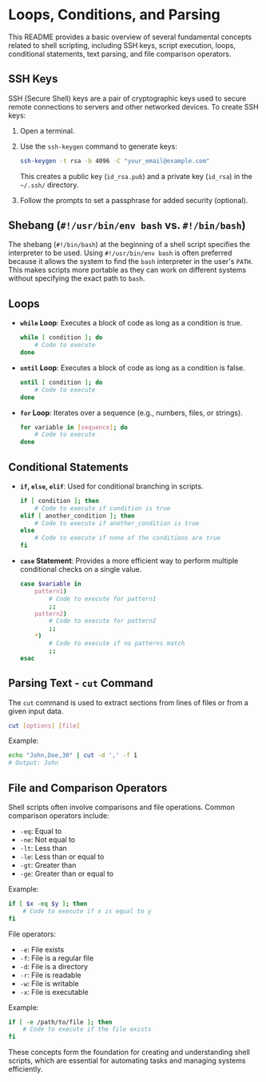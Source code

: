 # Loops, Conditions, and Parsing

This README provides a basic overview of several fundamental concepts related to shell scripting, including SSH keys, script execution, loops, conditional statements, text parsing, and file comparison operators.

## SSH Keys

SSH (Secure Shell) keys are a pair of cryptographic keys used to secure remote connections to servers and other networked devices. To create SSH keys:

1. Open a terminal.
2. Use the `ssh-keygen` command to generate keys:
   ```bash
   ssh-keygen -t rsa -b 4096 -C "your_email@example.com"
   ```
   This creates a public key (`id_rsa.pub`) and a private key (`id_rsa`) in the `~/.ssh/` directory.

3. Follow the prompts to set a passphrase for added security (optional).

## Shebang (`#!/usr/bin/env bash` vs. `#!/bin/bash`)

The shebang (`#!/bin/bash`) at the beginning of a shell script specifies the interpreter to be used. Using `#!/usr/bin/env bash` is often preferred because it allows the system to find the `bash` interpreter in the user's `PATH`. This makes scripts more portable as they can work on different systems without specifying the exact path to `bash`.

## Loops

- **`while` Loop**: Executes a block of code as long as a condition is true.
  ```bash
  while [ condition ]; do
      # Code to execute
  done
  ```

- **`until` Loop**: Executes a block of code as long as a condition is false.
  ```bash
  until [ condition ]; do
      # Code to execute
  done
  ```

- **`for` Loop**: Iterates over a sequence (e.g., numbers, files, or strings).
  ```bash
  for variable in [sequence]; do
      # Code to execute
  done
  ```

## Conditional Statements

- **`if`, `else`, `elif`**: Used for conditional branching in scripts.
  ```bash
  if [ condition ]; then
      # Code to execute if condition is true
  elif [ another_condition ]; then
      # Code to execute if another_condition is true
  else
      # Code to execute if none of the conditions are true
  fi
  ```

- **`case` Statement**: Provides a more efficient way to perform multiple conditional checks on a single value.
  ```bash
  case $variable in
      pattern1)
          # Code to execute for pattern1
          ;;
      pattern2)
          # Code to execute for pattern2
          ;;
      *)
          # Code to execute if no patterns match
          ;;
  esac
  ```

## Parsing Text - `cut` Command

The `cut` command is used to extract sections from lines of files or from a given input data.

```bash
cut [options] [file]
```

Example:
```bash
echo "John,Doe,30" | cut -d ',' -f 1
# Output: John
```

## File and Comparison Operators

Shell scripts often involve comparisons and file operations. Common comparison operators include:

- `-eq`: Equal to
- `-ne`: Not equal to
- `-lt`: Less than
- `-le`: Less than or equal to
- `-gt`: Greater than
- `-ge`: Greater than or equal to

Example:
```bash
if [ $x -eq $y ]; then
    # Code to execute if x is equal to y
fi
```

File operators:

- `-e`: File exists
- `-f`: File is a regular file
- `-d`: File is a directory
- `-r`: File is readable
- `-w`: File is writable
- `-x`: File is executable

Example:
```bash
if [ -e /path/to/file ]; then
    # Code to execute if the file exists
fi
```

These concepts form the foundation for creating and understanding shell scripts, which are essential for automating tasks and managing systems efficiently.
